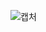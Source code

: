 ![캡처](https://user-images.githubusercontent.com/113006245/195267050-cbe116ec-8f8f-4ff9-a937-b7d0db010466.PNG)
